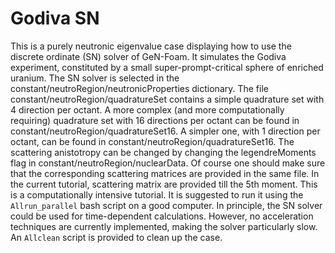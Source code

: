 # Godiva SN

This is a purely neutronic eigenvalue case displaying how to use the discrete
ordinate (SN) solver of GeN-Foam. It simulates the Godiva experiment,
constituted by a small super-prompt-critical sphere of enriched uranium. The SN
solver is selected in the constant/neutroRegion/neutronicProperties dictionary.
The file constant/neutroRegion/quadratureSet contains a simple quadrature set
with 4 direction per octant. A more complex  (and more computationally
requiring) quadrature set with 16 directions per octant can be found in
constant/neutroRegion/quadratureSet16. A simpler one, with 1 direction per
octant, can be found in constant/neutroRegion/quadratureSet16. The scattering
anistotropy can be changed by changing the legendreMoments flag in
constant/neutroRegion/nuclearData. Of course one should make sure that the
corresponding scattering matrices are provided in the same file. In the current
tutorial, scattering matrix are provided till the 5th moment. This is a
computationally intensive tutorial. It is suggested to run it using the
`Allrun_parallel` bash script on a good computer. In principle, the SN solver
could be used for time-dependent calculations. However, no acceleration
techniques are currently implemented, making the solver particularly slow. An
`Allclean` script is provided to clean up the case.
